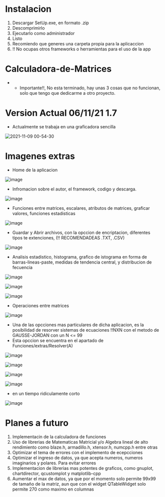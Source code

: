 # Instalacion

1. Descargar SetUp.exe, en formato .zip
2. Descomprimirlo
3. Ejecutarlo como administrador
4. Listo
5. Recomiendo que generes una carpeta propia para la aplicaccion
6. !! No ocupas otros frameworks o herramientas para el uso de la app

# Calculadora-de-Matrices
- - Importante!!, No esta terminado, hay unas 3 cosas que no funcionan, solo que tengo que dedicarme a otro proyecto.

# Version Actual 06/11/21 1.7
- Actualmente se trabaja en una graficadora sencilla

![2021-11-09 00-54-30](https://user-images.githubusercontent.com/64999014/140895506-d922c120-81aa-4512-a5bd-266cdde92001.gif)


# Imagenes extras

- Home de la aplicacion 

![image](https://user-images.githubusercontent.com/64999014/140606800-cdd54471-e515-4506-98bb-c57e8fedc8f6.png)

- Infromacion sobre el autor, el framework, codigo y descarga.

![image](https://user-images.githubusercontent.com/64999014/140606809-dd7fab5a-be6e-42dd-8f0b-9537b1152711.png)

- Funciones entre matrices, escalares, atributos de matrices, graficar valores, funciones estadisticas

![image](https://user-images.githubusercontent.com/64999014/140606817-93f81c86-651e-49fe-ac4c-df06f405ede7.png)

- Guardar y Abrir archivos, con la opccion de encriptacion, diferentes tipos te extenciones, (!! RECOMENDADEAS .TXT, .CSV)

![image](https://user-images.githubusercontent.com/64999014/140606823-88722fd6-cfab-4b05-8ac7-336d6c651b48.png)

- Analisis estadistico, histograma, grafico de istograma en forma de barras-lineas-paste, medidas de tendencia central, y distribucion de fecuencia

![image](https://user-images.githubusercontent.com/64999014/140606826-aa7e2b34-787f-46de-9e92-66925929a445.png)

![image](https://user-images.githubusercontent.com/64999014/140606928-30011517-c968-4ea1-8c8d-4b9aca18d299.png)

![image](https://user-images.githubusercontent.com/64999014/140606832-258ebf71-5415-4f7e-ab48-1657dd48cb3c.png)

- Operaciones entre matrices 

![image](https://user-images.githubusercontent.com/64999014/140606842-03a30e51-48fa-4f19-aaee-6e36133b5f73.png)

- Una de las opcciones mas particulares de dicha aplicacion, es la posibilidad de resorver sistemas de ecuaciones !!NXN con el metodo de GAUSSE-JORDAN con un N <= 99
- Esta opccion se encuentra en el apartado de Funciones/extras/Resolver(A)

![image](https://user-images.githubusercontent.com/64999014/143792094-7338691d-fd8c-41ec-b4ff-792d136bbdc3.png)

![image](https://user-images.githubusercontent.com/64999014/143792123-74011c61-5c51-4258-a3d5-8f722f0ff97a.png)

![image](https://user-images.githubusercontent.com/64999014/143792194-bcbbf90b-8476-419b-a915-71a902bc1ead.png)

![image](https://user-images.githubusercontent.com/64999014/143792140-2f6f368f-8951-48b4-8f6e-7fe28226e2aa.png)

- en un tiempo ridiculamente corto 

![image](https://user-images.githubusercontent.com/64999014/143792628-d87a7482-c4a9-41b7-b56e-18acfbf647dc.png)


# Planes a futuro

1. Implementacin de la calculadora de funciones
2. Uso de librerias de Matematicas Matricial y/o Algebra lineal de alto rendimiento como blaze.h, armadillo.h, xtensor.h, numcpp.h entre otras
3. Optimizar el tema de errores con el implemento de ecepcciones 
4. Optimizar el ingreso de datos, ya que acepta numeros, numeros imaginarios y polares. Para evitar errores
5. Implementacion de librerias mas potentes de graficos, como gnuplot, chartdirector, qcustomplot y matplotlib-cpp
6. Aumentar el max de datos, ya que por el momento solo permite 99x99 de tamaño  de la matriz, aun que con el widget QTableWidget solo permite 270 como maximo en columnas




